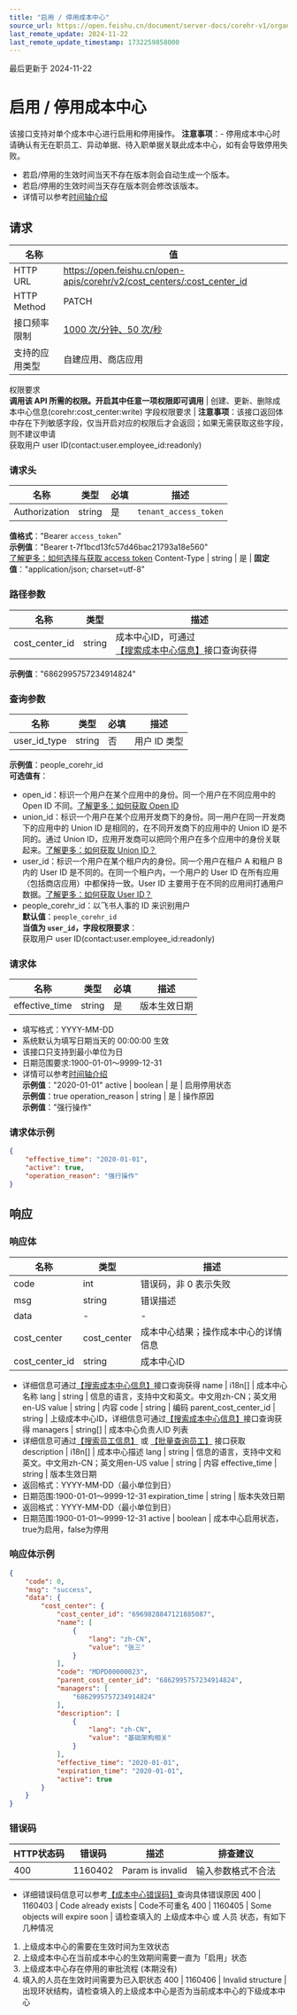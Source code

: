 ```yaml
---
title: "启用 / 停用成本中心"
source_url: https://open.feishu.cn/document/server-docs/corehr-v1/organization-management/cost_center/patch
last_remote_update: 2024-11-22
last_remote_update_timestamp: 1732259858000
---
```

最后更新于 2024-11-22

# 启用 / 停用成本中心

该接口支持对单个成本中心进行启用和停用操作。
**注意事项**：- 停用成本中心时请确认有无在职员工、异动单据、待入职单据关联此成本中心，如有会导致停用失败。
- 若启/停用的生效时间当天不存在版本则会自动生成一个版本。
- 若启/停用的生效时间当天存在版本则会修改该版本。 
- 详情可以参考[时间轴介绍](https://open.feishu.cn/document/uAjLw4CM/ukTMukTMukTM/reference/corehr-v1/about-timeline-version)

## 请求
名称 | 值
---|---
HTTP URL | https://open.feishu.cn/open-apis/corehr/v2/cost_centers/:cost_center_id
HTTP Method | PATCH
接口频率限制 | [1000 次/分钟、50 次/秒](https://open.feishu.cn/document/ukTMukTMukTM/uUzN04SN3QjL1cDN)
支持的应用类型 | 自建应用、商店应用
权限要求  
            **调用该 API 所需的权限。开启其中任意一项权限即可调用** | 创建、更新、删除成本中心信息(corehr:cost_center:write)
字段权限要求 | **注意事项**：该接口返回体中存在下列敏感字段，仅当开启对应的权限后才会返回；如果无需获取这些字段，则不建议申请  
        获取用户 user ID(contact:user.employee_id:readonly)

### 请求头

名称 | 类型 | 必填 | 描述
--- | --- | --- | ---
Authorization | string | 是 | `tenant_access_token`  
**值格式**："Bearer `access_token`"  
**示例值**："Bearer t-7f1bcd13fc57d46bac21793a18e560"  
[了解更多：如何选择与获取 access token](https://open.feishu.cn/document/uAjLw4CM/ugTN1YjL4UTN24CO1UjN/trouble-shooting/how-to-choose-which-type-of-token-to-use)
Content-Type | string | 是 | **固定值**："application/json; charset=utf-8"

### 路径参数

名称 | 类型 | 描述
--- | --- | ---
cost_center_id | string | 成本中心ID，可通过[【搜索成本中心信息】](https://open.feishu.cn/document/uAjLw4CM/ukTMukTMukTM/corehr-v2/cost_center/search)接口查询获得  
**示例值**："6862995757234914824"

### 查询参数

名称 | 类型 | 必填 | 描述
--- | --- | --- | ---
user_id_type | string | 否 | 用户 ID 类型  
**示例值**：people_corehr_id  
**可选值有**：  
- open_id：标识一个用户在某个应用中的身份。同一个用户在不同应用中的 Open ID 不同。[了解更多：如何获取 Open ID](https://open.feishu.cn/document/uAjLw4CM/ugTN1YjL4UTN24CO1UjN/trouble-shooting/how-to-obtain-openid)  
- union_id：标识一个用户在某个应用开发商下的身份。同一用户在同一开发商下的应用中的 Union ID 是相同的，在不同开发商下的应用中的 Union ID 是不同的。通过 Union ID，应用开发商可以把同个用户在多个应用中的身份关联起来。[了解更多：如何获取 Union ID？](https://open.feishu.cn/document/uAjLw4CM/ugTN1YjL4UTN24CO1UjN/trouble-shooting/how-to-obtain-union-id)  
- user_id：标识一个用户在某个租户内的身份。同一个用户在租户 A 和租户 B 内的 User ID 是不同的。在同一个租户内，一个用户的 User ID 在所有应用（包括商店应用）中都保持一致。User ID 主要用于在不同的应用间打通用户数据。[了解更多：如何获取 User ID？](https://open.feishu.cn/document/uAjLw4CM/ugTN1YjL4UTN24CO1UjN/trouble-shooting/how-to-obtain-user-id)  
- people_corehr_id：以飞书人事的 ID 来识别用户  
**默认值**：`people_corehr_id`  
**当值为 `user_id`，字段权限要求**：  
获取用户 user ID(contact:user.employee_id:readonly)

### 请求体

名称 | 类型 | 必填 | 描述
--- | --- | --- | ---
effective_time | string | 是 | 版本生效日期  
- 填写格式：YYYY-MM-DD  
- 系统默认为填写日期当天的 00:00:00 生效   
- 该接口只支持到最小单位为日  
- 日期范围要求:1900-01-01～9999-12-31  
- 详情可以参考[时间轴介绍](https://open.feishu.cn/document/uAjLw4CM/ukTMukTMukTM/reference/corehr-v1/about-timeline-version)  
**示例值**："2020-01-01"
active | boolean | 是 | 启用停用状态  
**示例值**：true
operation_reason | string | 是 | 操作原因  
**示例值**："强行操作"

### 请求体示例
```json
{
    "effective_time": "2020-01-01",
    "active": true,
    "operation_reason": "强行操作"
}
```

## 响应

### 响应体

名称 | 类型 | 描述
--- | --- | ---
code | int | 错误码，非 0 表示失败
msg | string | 错误描述
data | \- | \-
cost_center | cost_center | 成本中心结果；操作成本中心的详情信息
cost_center_id | string | 成本中心ID  
- 详细信息可通过[【搜索成本中心信息】](https://open.feishu.cn/document/uAjLw4CM/ukTMukTMukTM/corehr-v2/cost_center/search)接口查询获得
name | i18n\[\] | 成本中心名称
lang | string | 信息的语言，支持中文和英文。中文用zh-CN；英文用en-US
value | string | 内容
code | string | 编码
parent_cost_center_id | string | 上级成本中心ID，详细信息可通过[【搜索成本中心信息】](https://open.feishu.cn/document/uAjLw4CM/ukTMukTMukTM/corehr-v2/cost_center/search)接口查询获得
managers | string\[\] | 成本中心负责人ID 列表  
- 详细信息可通过[【搜索员工信息】](https://open.feishu.cn/document/uAjLw4CM/ukTMukTMukTM/corehr-v2/employee/search) 或 [【批量查询员工】](https://open.feishu.cn/document/uAjLw4CM/ukTMukTMukTM/corehr-v2/employee/batch_get) 接口获取
description | i18n\[\] | 成本中心描述
lang | string | 信息的语言，支持中文和英文。中文用zh-CN；英文用en-US
value | string | 内容
effective_time | string | 版本生效日期  
- 返回格式：YYYY-MM-DD（最小单位到日）  
- 日期范围:1900-01-01～9999-12-31
expiration_time | string | 版本失效日期  
- 返回格式：YYYY-MM-DD（最小单位到日）  
- 日期范围:1900-01-01～9999-12-31
active | boolean | 成本中心启用状态，true为启用，false为停用

### 响应体示例
```json
{
    "code": 0,
    "msg": "success",
    "data": {
        "cost_center": {
            "cost_center_id": "6969828847121885087",
            "name": [
                {
                    "lang": "zh-CN",
                    "value": "张三"
                }
            ],
            "code": "MDPD00000023",
            "parent_cost_center_id": "6862995757234914824",
            "managers": [
                "6862995757234914824"
            ],
            "description": [
                {
                    "lang": "zh-CN",
                    "value": "基础架构相关"
                }
            ],
            "effective_time": "2020-01-01",
            "expiration_time": "2020-01-01",
            "active": true
        }
    }
}
```

### 错误码

HTTP状态码 | 错误码 | 描述 | 排查建议
--- | --- | --- | ---
400 | 1160402 | Param is invalid | 输入参数格式不合法  
- 详细错误码信息可以参考[【成本中心错误码】](https://open.feishu.cn/document/uAjLw4CM/ukTMukTMukTM/corehr-v2/cost_center/error-code)查询具体错误原因
400 | 1160403 | Code already exists | Code不可重名
400 | 1160405 | Some objects will expire soon | 请检查填入的 上级成本中心 或 人员 状态，有如下几种情况  
1. 上级成本中心的需要在生效时间为生效状态  
2. 上级成本中心在当前成本中心的生效期间需要一直为「启用」状态  
3. 上级成本中心存在停用的审批流程 (本期没有)  
4. 填入的人员在生效时间需要为已入职状态
400 | 1160406 | Invalid structure | 出现环状结构，请检查填入的上级成本中心是否为当前成本中心的下级成本中心
